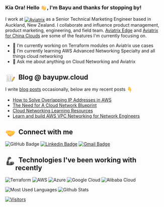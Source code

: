 ### Kia Ora! Hello <img src="https://raw.githubusercontent.com/heydrdev/devtools/main/emojis/telegram/waving-hand.gif" width="20" align="center"/>, I'm Bayu and thanks for stopping by!
I work at <a href="https://aviatrix.com/"><img src="https://docs.aviatrix.com/_static/aviatrix_logo_final_reverse.png" alt="Aviatrix" width="150" align="center"/></a> as a Senior Technical Marketing Engineer based in Auckland, New Zealand.
I collaborate and influence product management, product marketing, engineering, and field team. [Aviatrix Edge](https://docs.aviatrix.com/HowTos/secure_edge_faq.html) and [Aviatrix for China Clouds](https://docs.aviatrix.com/HowTos/aviatrix_china_overview.html) are some of the features I'm currently focusing on.
- 🔭 I’m currently working on Terraform modules on Aviatrix use cases
- 🌱 I’m currently learning AWS Advanced Networking Specialty and all things cloud networking
- 💬 Ask me about anything on Cloud Networking and Aviatrix

<h2 style = font-size: "50px" align="left"><img src="https://raw.githubusercontent.com/heydrdev/devtools/main/emojis/telegram/memo.gif" width="32" align="left"/>&nbsp <b>Blog</b> @ bayupw.cloud</h2>

I write [blog posts](https://bayupw.cloud/) occasionally, below are my recent posts <img src="https://raw.githubusercontent.com/heydrdev/devtools/main/emojis/telegram/backhand-index-pointing-down.gif" width="20" align="center"/>
- [How to Solve Overlapping IP Addresses in AWS](https://bayupw.cloud/posts/2022/20220703-how-to-solve-overlapping-ip-in-aws/)
- [The Need for A Cloud Network Blueprint](https://bayupw.cloud/posts/2022/20220630-the-need-for-a-cloud-networking-blueprint/)
- [Cloud Networking Learning Resources](https://bayupw.cloud/posts/2022/20220620-cloud-networking-learning-resources/)
- [Learn and build AWS VPC Networking for Network Engineers](https://dev.to/bayupw/learn-and-build-aws-vpc-networking-for-network-engineers-1fch)

<h2 style = font-size: "50px" align="left"><img src="https://raw.githubusercontent.com/heydrdev/devtools/main/emojis/telegram/handshake.gif" width="32" align="left"/>&nbsp <b>Connect with me</b></h2>

![GitHub Badge](https://img.shields.io/github/followers/bayupw.svg?style=social&label=Follow&maxAge=2592000) 
[![Linkedin Badge](https://img.shields.io/badge/-Bayu%20Wibowo-blue?style=flat-square&logo=Linkedin&logoColor=white&link=<https://nz.linkedin.com/in/bayupw/>)](<https://nz.linkedin.com/in/bayupw/>) 
[![Gmail Badge](https://img.shields.io/badge/-bayupw@gmail.com-c14438?style=flat-square&logo=Gmail&logoColor=white&link=mailto:<bayupw@gmail.com>)](mailto:<bayupw@gmail.com>)

<h2 style = font-size: "50px" align="left"><img src="https://raw.githubusercontent.com/heydrdev/devtools/main/emojis/telegram/mechanical-arm.gif" width="32" align="left"/>&nbsp <b>Technologies I've been working with recently</b></h2>

![Terraform](https://img.shields.io/badge/terraform-%235835CC.svg?style=for-the-badge&logo=terraform&logoColor=white)
![AWS](https://img.shields.io/badge/Amazon_AWS-FF9900?style=for-the-badge&logo=amazonaws&logoColor=white)
![Azure](https://img.shields.io/badge/microsoft%20azure-0089D6?style=for-the-badge&logo=microsoft-azure&logoColor=white)
![Google Cloud](https://img.shields.io/badge/Google_Cloud-4285F4?style=for-the-badge&logo=google-cloud&logoColor=white)
![Alibaba Cloud](https://img.shields.io/badge/Alibaba_Cloud-FF6A00?style=for-the-badge&logo=alibabacloud&logoColor=white)

![Most Used Languages](https://github-readme-stats.vercel.app/api/top-langs/?username=bayupw&hide=TeX&layout=compact)
![Github Stats](https://github-readme-stats.vercel.app/api?username=bayupw&count_private=true&show_icons=true&include_all_commits=true)

[![Visitors](https://api.visitorbadge.io/api/visitors?path=https%3A%2F%2Fgithub.com%2Fbayupw&countColor=%230e71eb)](https://visitorbadge.io/status?path=https%3A%2F%2Fgithub.com%2Fbayupw)
